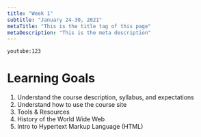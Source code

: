 ```yaml
---
title: "Week 1"
subtitle: "January 24-30, 2021"
metaTitle: "This is the title tag of this page"
metaDescription: "This is the meta description"
---
```


`youtube:123`

# Learning Goals
1. Understand the course description, syllabus, and expectations
1. Understand how to use the course site
1. Tools & Resources
1. History of the World Wide Web
1. Intro to Hypertext Markup Language (HTML)

<!-- # Section 1: World Wide Web
Complete the [World Wide Web](week1/1-web) module

# Section 2: HTML
1. Read Duckett, Chps. Introduction, 1-3
1. Complete the rest of Week 1 modules
1. Complete Exercises before next week -->